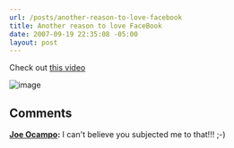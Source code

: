 ```yaml
---
url: /posts/another-reason-to-love-facebook
title: Another reason to love FaceBook
date: 2007-09-19 22:35:08 -05:00
layout: post
---
```


Check out [this video](http://one.revver.com/watch/202104)

![image](jasonmeridth/files/2011/03AnotherreasontoloveFaceBook_10582/image_3.png)

## Comments

**[Joe Ocampo](#101 "2007-09-20 01:40:07"):** I can't believe you subjected me to that!!! ;-)
